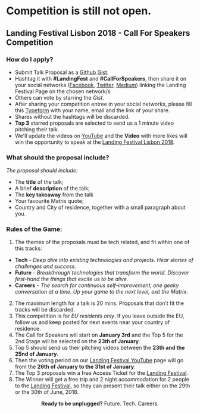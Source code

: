 # Competition is still not open.

## Landing Festival Lisbon 2018 - Call For Speakers Competition

### How do I apply?

- Submit Talk Proposal as a [Github Gist](https://gist.github.com/).
- Hashtag it with __#LandingFest__ and __#CallForSpeakers__, then share it on your social networks ([Facebook](https://www.facebook.com/LandingFestivalPage/), [Twitter](https://twitter.com/LandingFest), [Medium](https://medium.com/landingfestival)) linking the Landing Festival Page on the chosen network/s
- Others can vote by starring the *Gist*.
- After sharing your competition entree in your social networks, please fill this [Typeform](https://landingjobs.typeform.com/to/x3IuPP) with your name, email and the link of your share.
- Shares without the hashtags will be discarded.
- __Top 3__ starred proposals are selected to send us a 1 minute video pitching their talk.
- We'll update the videos on [YouTube](https://www.youtube.com/channel/UCjGI4o68Sd414pKDF_XM-qg) and the __Video__ with more likes will win the opportunity to speak at the [Landing Festival Lisbon 2018](https://landingfestival.com/lisbon).

### What should the proposal include?

*The proposal should include:*
- The __title__ of the talk;
- A brief __description__ of the talk;
- The __key takeaway__ from the talk
- Your favourite Matrix quote;
- Country and City of residence, together with a small paragraph about you.

### Rules of the Game:

1. The themes of the proposals must be tech related, and fit within one of this tracks:
- __Tech__ - *Deep dive into existing technologies and projects. Hear stories of challenges and success.*
- __Future__ - *Breakthrough technologies that transform the world. Discover first-hand the things that excite us to be alive.*
- __Careers__ - *The search for continuous self-improvement, one geeky conversation at a time. Up your game to the next level, exit the Matrix.*
2. The maximum length for a talk is 20 mins. Proposals that don’t fit the tracks will be discarded.
3. This competition is for *EU residents only*. If you leave outside the EU, follow us and keep posted for next events near your country of residence.
4. The Call for Speakers will start on **January 3rd** and the Top 5 for the 2nd Stage will be selected on the **23th of January**.
5. Top 5 should send us their pitching videos between the **23th and the 25nd of January**.
6. Then the voting period on our [Landing Festival YouTube](https://www.youtube.com/channel/UCjGI4o68Sd414pKDF_XM-qg) page will go from the **26th of January to the 31st of January**.
7. The Top 3 proposals win a free Access Ticket for the [Landing Festival](https://landingfestival.com/berlin).
8. The Winner will get a free trip and 2 night accommodation for 2 people to the [Landing Festival](https://landingfestival.com/lisbon), so they can present their talk either on the 29th or the 30th of June, 2018.


<p align="center"> <b>Ready to be unplugged?</b> Future. Tech. Careers. </p>
